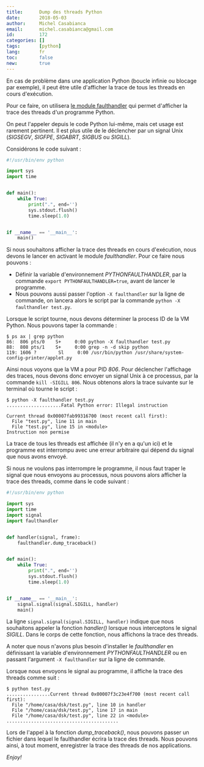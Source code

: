 ```yaml
---
title:      Dump des threads Python
date:       2018-05-03
author:     Michel Casabianca
email:      michel.casabianca@gmail.com
id:         172
categories: []
tags:       [python]
lang:       fr
toc:        false
new:        true
---
```


En cas de problème dans une application Python (boucle infinie ou blocage par exemple), il peut être utile d'afficher la trace de tous les threads en cours d'exécution.

<!--more-->

Pour ce faire, on utilisera [le module faulthandler](https://docs.python.org/3/library/faulthandler.html) qui permet d'afficher la trace des threads d'un programme Python.

On peut l'appeler depuis le code Python lui-même, mais cet usage est rarement pertinent. Il est plus utile de le déclencher par un signal Unix (*SIGSEGV*, *SIGFPE*, *SIGABRT*, *SIGBUS* ou *SIGILL*).

Considérons le code suivant :

```python
#!/usr/bin/env python

import sys
import time


def main():
    while True:
        print(".", end='')
        sys.stdout.flush()
        time.sleep(1.0)


if __name__ == '__main__':
    main()
```

Si nous souhaitons afficher la trace des threads en cours d'exécution, nous devons le lancer en activant le module *faulthandler*. Pour ce faire nous pouvons :

- Définir la variable d'environnement *PYTHONFAULTHANDLER*, par la commande `export PYTHONFAULTHANDLER=true`, avant de lancer le programme.
- Nous pouvons aussi passer l'option `-X faulthandler` sur la ligne de commande, on lancera alors le script par la commande `python -X faulthandler test.py`.

Lorsque le script tourne, nous devons déterminer la process ID de la VM Python. Nous pouvons taper la commande :

```
$ ps ax | grep python
86:  806 pts/0    S+     0:00 python -X faulthandler test.py
88:  808 pts/1    S+     0:00 grep -n -d skip python
119: 1606 ?        Sl     0:00 /usr/bin/python /usr/share/system-config-printer/applet.py
```

Ainsi nous voyons que la VM a pour PID *806*. Pour déclencher l'affichage des traces, nous devons donc envoyer un signal Unix à ce processus, par la commande `kill -SIGILL 806`. Nous obtenons alors la trace suivante sur le terminal où tourne le script :

```
$ python -X faulthandler test.py 
....................Fatal Python error: Illegal instruction

Current thread 0x00007fab99316700 (most recent call first):
  File "test.py", line 11 in main
  File "test.py", line 15 in <module>
Instruction non permise
```

La trace de tous les threads est affichée (il n'y en a qu'un ici) et le programme est interrompu avec une erreur arbitraire qui dépend du signal que nous avons envoyé.

Si nous ne voulons pas interrompre le programme, il nous faut traper le signal que nous envoyons au processus, nous pouvons alors afficher la trace des threads, comme dans le code suivant :

```python
#!/usr/bin/env python

import sys
import time
import signal
import faulthandler


def handler(signal, frame):
    faulthandler.dump_traceback()


def main():
    while True:
        print(".", end='')
        sys.stdout.flush()
        time.sleep(1.0)


if __name__ == '__main__':
    signal.signal(signal.SIGILL, handler)
    main()
```

La ligne `signal.signal(signal.SIGILL, handler)` indique que nous souhaitons appeler la fonction *handler()* lorsque nous interceptons le signal *SIGILL*. Dans le corps de cette fonction, nous affichons la trace des threads.

A noter que nous n'avons plus besoin d'installer le *faulthandler* en définissant la variable d'environnement *PYTHONFAULTHANDLER* ou en passant l'argument `-X faulthandler` sur la ligne de commande.

Lorsque nous envoyons le signal au programme, il affiche la trace des threads comme suit :

```
$ python test.py
................Current thread 0x00007f3c23e4f700 (most recent call first):
  File "/home/casa/dsk/test.py", line 10 in handler
  File "/home/casa/dsk/test.py", line 17 in main
  File "/home/casa/dsk/test.py", line 22 in <module>
.........................................
```

Lors de l'appel à la fonction *dump_traceback()*, nous pouvons passer un fichier dans lequel le faulthandler écrira la trace des threads. Nous pouvons ainsi, à tout moment, enregistrer la trace des threads de nos applications.

*Enjoy!*
